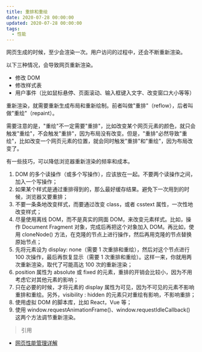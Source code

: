 ```yaml
---
title: 重排和重绘
date: 2020-07-28 00:00:00
updated: 2020-07-28 00:00:00
tags:
  - 性能
---
```


网页生成的时候，至少会渲染一次。用户访问的过程中，还会不断重新渲染。

<!-- more -->

以下三种情况，会导致网页重新渲染。

- 修改 DOM
- 修改样式表
- 用户事件（比如鼠标悬停、页面滚动、输入框键入文字、改变窗口大小等等）

重新渲染，就需要重新生成布局和重新绘制。前者叫做"重排"（reflow），后者叫做"重绘"（repaint）。

需要注意的是，"重绘"不一定需要"重排"，比如改变某个网页元素的颜色，就只会触发"重绘"，不会触发"重排"，因为布局没有改变。但是，"重排"必然导致"重绘"，比如改变一个网页元素的位置，就会同时触发"重排"和"重绘"，因为布局改变了。

有一些技巧，可以降低浏览器重新渲染的频率和成本。

1. DOM 的多个读操作（或多个写操作），应该放在一起。不要两个读操作之间，加入一个写操作；
2. 如果某个样式是通过重排得到的，那么最好缓存结果。避免下一次用到的时候，浏览器又要重排；
3. 不要一条条地改变样式，而要通过改变 class，或者 csstext 属性，一次性地改变样式；
4. 尽量使用离线 DOM，而不是真实的网面 DOM，来改变元素样式。比如，操作 Document Fragment 对象，完成后再把这个对象加入 DOM。再比如，使用 cloneNode() 方法，在克隆的节点上进行操作，然后再用克隆的节点替换原始节点；
5. 先将元素设为 display: none（需要 1 次重排和重绘），然后对这个节点进行 100 次操作，最后再恢复显示（需要 1 次重排和重绘）。这样一来，你就用两次重新渲染，取代了可能高达 100 次的重新渲染；
6. position 属性为 absolute 或 fixed 的元素，重排的开销会比较小，因为不用考虑它对其他元素的影响；
7. 只在必要的时候，才将元素的 display 属性为可见，因为不可见的元素不影响重排和重绘。另外，visibility : hidden 的元素只对重绘有影响，不影响重排；
8. 使用虚拟 DOM 的脚本库，比如 React，Vue 等；
9. 使用 window.requestAnimationFrame()、window.requestIdleCallback() 这两个方法调节重新渲染。

> 引用

- [网页性能管理详解](https://www.ruanyifeng.com/blog/2015/09/web-page-performance-in-depth.html)
